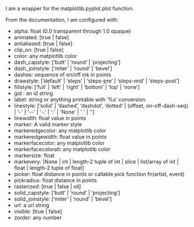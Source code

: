 I am a wrapper for the matplotlib.pyplot.plot function.

From the documentation, I am configured with:
- alpha: float (0.0 transparent through 1.0 opaque)
- animated: [true | false]
- antialiased: [true | false]
- clip_on: [true | false]
- color: any matplotlib color
- dash_capstyle: [‘butt’ | ‘round’ | ‘projecting’]
- dash_joinstyle: [‘miter’ | ‘round’ | ‘bevel’]
- dashes: sequence of on/off ink in points
- drawstyle: [‘default’ | ‘steps’ | ‘steps-pre’ | ‘steps-mid’ | ‘steps-post’]
- fillstyle: [‘full’ | ‘left’ | ‘right’ | ‘bottom’ | ‘top’ | ‘none’]
- gid	: an id string
- label: string or anything printable with ‘%s’ conversion.
- linestyle: [‘solid’ | ‘dashed’, ‘dashdot’, ‘dotted’ | (offset, on-off-dash-seq) | '-' | '--' | '-.' | ':' | 'None' | ' ' | '']
- linewidth: float value in points
- marker: A valid marker style
- markeredgecolor: any matplotlib color
- markeredgewidth: float value in points
- markerfacecolor: any matplotlib color
- markerfacecoloralt: any matplotlib color
- markersize: float
- markevery: [None | int | length-2 tuple of int | slice | list/array of int | float | length-2 tuple of float]
- picker: float distance in points or callable pick function fn(artist, event)
- pickradius: float distance in points
- rasterized: [true | false | nil]
- solid_capstyle: [‘butt’ | ‘round’ | ‘projecting’]
- solid_joinstyle: [‘miter’ | ‘round’ | ‘bevel’]
- url: a url string
- visible: [true | false]
- zorder: any number